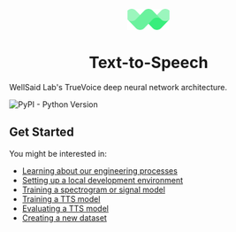 <p align="center"><img width="15%" src="logo.png" /></p>

<h1 align="center">Text-to-Speech</h3>

WellSaid Lab's TrueVoice deep neural network architecture.

![PyPI - Python Version](https://img.shields.io/badge/python-3.6-blue.svg)

## Get Started

You might be interested in:

- [Learning about our engineering processes](./docs/ENGINEERING_PROCESSES.md)
- [Setting up a local development environment](./docs/LOCAL_SETUP.md)
- [Training a spectrogram or signal model](./docs/TRAIN_MODEL.md)
- [Training a TTS model](./docs/TRAIN_TTS_MODEL.md)
- [Evaluating a TTS model](./docs/EVALUATE_A_MODEL.md)
- [Creating a new dataset](./docs/PREPROCESSING_DATASETS.md)

